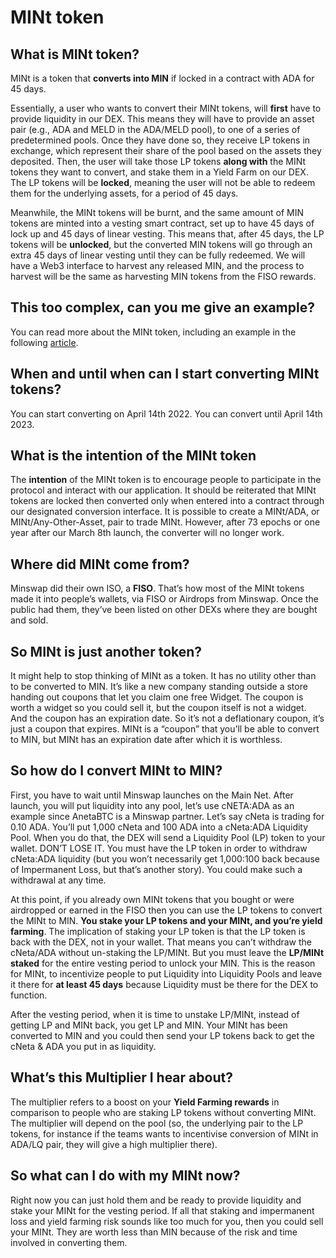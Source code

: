 # MINt token

## What is MINt token?

MINt is a token that **converts into MIN** if locked in a contract with ADA for 45 days.&#x20;

Essentially, a user who wants to convert their MINt tokens, will **first** have to provide liquidity in our DEX. This means they will have to provide an asset pair (e.g., ADA and MELD in the ADA/MELD pool), to one of a series of predetermined pools. Once they have done so, they receive LP tokens in exchange, which represent their share of the pool based on the assets they deposited. Then, the user will take those LP tokens **along with** the MINt tokens they want to convert, and stake them in a Yield Farm on our DEX. The LP tokens will be **locked**, meaning the user will not be able to redeem them for the underlying assets, for a period of 45 days.

Meanwhile, the MINt tokens will be burnt, and the same amount of MIN tokens are minted into a vesting smart contract, set up to have 45 days of lock up and 45 days of linear vesting. This means that, after 45 days, the LP tokens will be **unlocked**, but the converted MIN tokens will go through an extra 45 days of linear vesting until they can be fully redeemed. We will have a Web3 interface to harvest any released MIN, and the process to harvest will be the same as harvesting MIN tokens from the FISO rewards.

## This too complex, can you me give an example?

You can read more about the MINt token, including an example in the following [article](https://minswap-labs.medium.com/how-to-convert-your-mint-tokens-c7331c8eaa01).

## When and until when can I start converting MINt tokens?

You can start converting on April 14th 2022. You can convert until April 14th 2023.&#x20;

## What is the intention of the MINt token

The **intention** of the MINt token is to encourage people to participate in the protocol and interact with our application. It should be reiterated that MINt tokens are locked then converted only when entered into a contract through our designated conversion interface. It is possible to create a MINt/ADA, or MINt/Any-Other-Asset, pair to trade MINt. However, after 73 epochs or one year after our March 8th launch, the converter will no longer work.

## Where did MINt come from?&#x20;

Minswap did their own ISO, a **FISO**. That’s how most of the MINt tokens made it into people’s wallets, via FISO or Airdrops from Minswap. Once the public had them, they’ve been listed on other DEXs where they are bought and sold.

## So MINt is just another token?

It might help to stop thinking of MINt as a token. It has no utility other than to be converted to MIN. It’s like a new company standing outside a store handing out coupons that let you claim one free Widget. The coupon is worth a widget so you could sell it, but the coupon itself is not a widget. And the coupon has an expiration date. So it’s not a deflationary coupon, it’s just a coupon that expires. MINt is a “coupon” that you’ll be able to convert to MIN, but MINt has an expiration date after which it is worthless.

## So how do I convert MINt to MIN?

First, you have to wait until Minswap launches on the Main Net. After launch, you will put liquidity into any pool, let’s use cNETA:ADA as an example since AnetaBTC is a Minswap partner. Let’s say cNeta is trading for 0.10 ADA. You’ll put 1,000 cNeta and 100 ADA into a cNeta:ADA Liquidity Pool. When you do that, the DEX will send a Liquidity Pool (LP) token to your wallet. DON’T LOSE IT. You must have the LP token in order to withdraw cNeta:ADA liquidity (but you won’t necessarily get 1,000:100 back because of Impermanent Loss, but that’s another story). You could make such a withdrawal at any time.

At this point, if you already own MINt tokens that you bought or were airdropped or earned in the FISO then you can use the LP tokens to convert the MINt to MIN. **You stake your LP tokens and your MINt, and you’re yield farming**. The implication of staking your LP token is that the LP token is back with the DEX, not in your wallet. That means you can’t withdraw the cNeta/ADA without un-staking the LP/MINt. But you must leave the **LP/MINt staked** for the entire vesting period to unlock your MIN. This is the reason for MINt, to incentivize people to put Liquidity into Liquidity Pools and leave it there for **at least 45 days** because Liquidity must be there for the DEX to function.

After the vesting period, when it is time to unstake LP/MINt, instead of getting LP and MINt back, you get LP and MIN. Your MINt has been converted to MIN and you could then send your LP tokens back to get the cNeta & ADA you put in as liquidity.

## What’s this Multiplier I hear about?

The multiplier refers to a boost on your **Yield Farming rewards** in comparison to people who are staking LP tokens without converting MINt. The multiplier will depend on the pool (so, the underlying pair to the LP tokens, for instance if the teams wants to incentivise conversion of MINt in ADA/LQ pair, they will give a high multiplier there).

## So what can I do with my MINt now?

Right now you can just hold them and be ready to provide liquidity and stake your MINt for the vesting period. If all that staking and impermanent loss and yield farming risk sounds like too much for you, then you could sell your MINt. They are worth less than MIN because of the risk and time involved in converting them.
